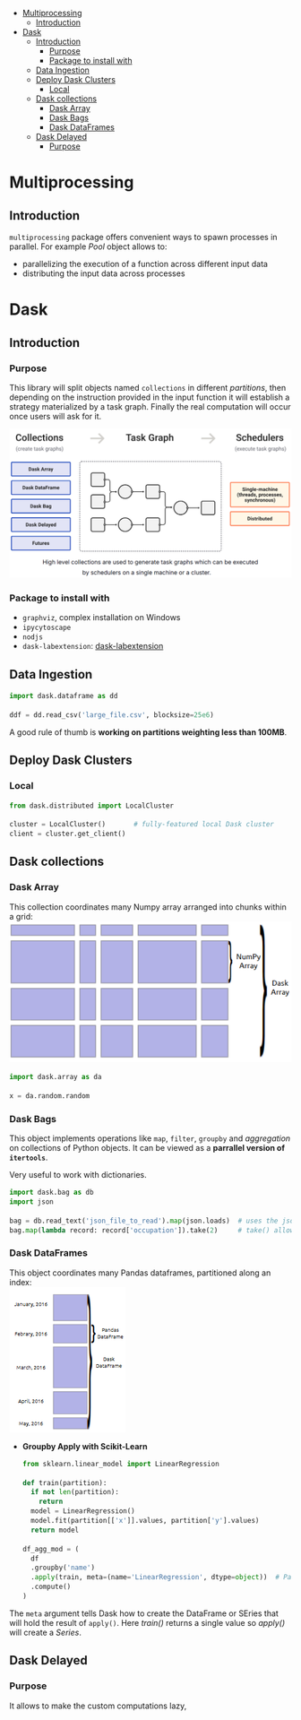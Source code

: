 - [Multiprocessing](#multiprocessing)
  - [Introduction](#introduction)
- [Dask](#dask)
  - [Introduction](#introduction-1)
    - [Purpose](#purpose)
    - [Package to install with](#package-to-install-with)
  - [Data Ingestion](#data-ingestion)
  - [Deploy Dask Clusters](#deploy-dask-clusters)
    - [Local](#local)
  - [Dask collections](#dask-collections)
    - [Dask Array](#dask-array)
    - [Dask Bags](#dask-bags)
    - [Dask DataFrames](#dask-dataframes)
  - [Dask Delayed](#dask-delayed)
    - [Purpose](#purpose-1)

# Multiprocessing

## Introduction

``multiprocessing`` package offers convenient ways to spawn processes in parallel.
For example *Pool* object allows to:

- parallelizing the execution of a function across different input data
- distributing the input data across processes

# Dask

## Introduction

### Purpose

This library will split objects named ``collections`` in different *partitions*, then depending
on the instruction provided in the input function it will establish a strategy materialized by a
task graph. Finally the real computation will occur once users will ask for it.

![001_dask_intro_graph](./images/001_dask_intro_graph.png)

### Package to install with

- ``graphviz``, complex installation on Windows
- ``ipycytoscape`` 
- ``nodjs``
- ``dask-labextension``: [dask-labextension](https://github.com/dask/dask-labextension)

## Data Ingestion

````python
import dask.dataframe as dd

ddf = dd.read_csv('large_file.csv', blocksize=25e6) 
````

A good rule of thumb is **working on partitions weighting less than 100MB**.

## Deploy Dask Clusters

### Local

````python
from dask.distributed import LocalCluster

cluster = LocalCluster()       # fully-featured local Dask cluster
client = cluster.get_client()
````

## Dask collections

### Dask Array

This collection coordinates many Numpy array arranged into chunks within a grid:\
![001_dask_intro_array](./images/001_dask_intro_array.png)

````python
import dask.array as da

x = da.random.random
````

### Dask Bags

This object implements operations like ``map``, ``filter``, ``groupby`` and
*aggregation* on collections of Python objects. It can be viewed as a **parrallel
version of ``itertools``**.

Very useful to work with dictionaries.

````python
import dask.bag as db
import json

bag = db.read_text('json_file_to_read').map(json.loads)  # uses the json.loads method
bag.map(lambda record: record['occupation']).take(2)     # take() allows to select the number of first elements to consider
````

### Dask DataFrames

This object coordinates many Pandas dataframes, partitioned along an index:\
![001_dask_intro_dataframe](./images/001_dask_intro_dataframe.png)

- **Groupby Apply with Scikit-Learn**

  ````python
  from sklearn.linear_model import LinearRegression

  def train(partition):
    if not len(partition):
      return
    model = LinearRegression()
    model.fit(partition[['x']].values, partition['y'].values)
    return model

  df_agg_mod = (
    df
    .groupby('name')
    .apply(train, meta=(name='LinearRegression', dtype=object))  # Pandas will store the result as a general object
    .compute()
  )
  ````

The ``meta`` argument tells Dask how to create the DataFrame or SEries that will
hold the result of ``apply()``. Here *train()* returns a single value so *apply()*
will create a *Series*.

## Dask Delayed

### Purpose

It allows to make the  custom computations lazy, 